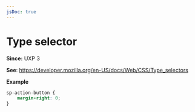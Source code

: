 ```yaml
---
jsDoc: true
---
```

# Type selector

**Since:** UXP 3

**See**: https://developer.mozilla.org/en-US/docs/Web/CSS/Type_selectors

**Example**

```css
sp-action-button {
    margin-right: 0;
}
```